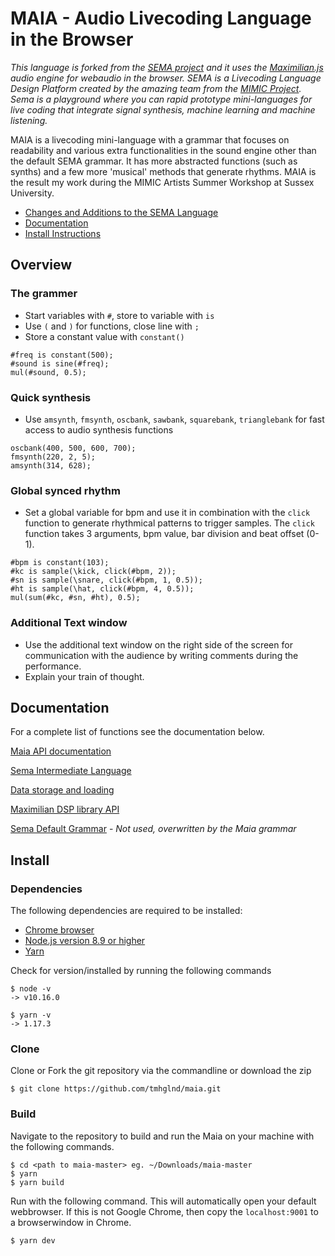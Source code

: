 
# **MAIA - Audio Livecoding Language in the Browser**

*This language is forked from the [SEMA project](https://github.com/mimic-sussex/eppEditor) and it uses the [Maximilian.js](https://github.com/micknoise/Maximilian) audio engine for webaudio in the browser. SEMA is a Livecoding Language Design Platform created by the amazing team from the [MIMIC Project](https://mimicproject.com/about). Sema is a playground where you can rapid prototype mini-languages for live coding that integrate signal synthesis, machine learning and machine listening.*

MAIA is a livecoding mini-language with a grammar that focuses on readability and various extra functionalities in the sound engine other than the default SEMA grammar. It has more abstracted functions (such as synths) and a few more 'musical' methods that generate rhythms. MAIA is the result my work during the MIMIC Artists Summer Workshop at Sussex University.

- [Changes and Additions to the SEMA Language](#Overview)
- [Documentation](#Documentation)
- [Install Instructions](#Install)

## Overview

### The grammer
- Start variables with `#`, store to variable with `is`
- Use `(` and `)` for functions, close line with `;`
- Store a constant value with `constant()`
```
#freq is constant(500);
#sound is sine(#freq);
mul(#sound, 0.5);
```

### Quick synthesis
- Use `amsynth`, `fmsynth`, `oscbank`, `sawbank`, `squarebank`, `trianglebank` for fast access to audio synthesis functions
```
oscbank(400, 500, 600, 700);
fmsynth(220, 2, 5);
amsynth(314, 628);
```

### Global synced rhythm
- Set a global variable for bpm and use it in combination with the `click` function to generate rhythmical patterns to trigger samples. The `click` function takes 3 arguments, bpm value, bar division and beat offset (0-1).
```
#bpm is constant(103);
#kc is sample(\kick, click(#bpm, 2));
#sn is sample(\snare, click(#bpm, 1, 0.5));
#ht is sample(\hat, click(#bpm, 4, 0.5));
mul(sum(#kc, #sn, #ht), 0.5);
```

### Additional Text window
- Use the additional text window on the right side of the screen for communication with the audience by writing comments during the performance.
- Explain your train of thought.

## Documentation

For a complete list of functions see the documentation below.

[Maia API documentation](doc/maia_API_doc.md)

[Sema Intermediate Language](doc/semaIR.md)

[Data storage and loading](doc/Model_loading_storing.md)

[Maximilian DSP library API](doc/maxi_API_doc.md)

[Sema Default Grammar](doc/LiveCodingAPI_defaultGrammar.md) - *Not used, overwritten by the Maia grammar*

## Install

### Dependencies
The following dependencies are required to be installed:

 - [Chrome browser](https://www.google.com/chrome/) 
 - [Node.js version 8.9 or higher](https://nodejs.org/en/)
 - [Yarn](https://yarnpkg.com/en/docs/install#mac-stable)

Check for version/installed by running the following commands
```
$ node -v
-> v10.16.0

$ yarn -v
-> 1.17.3
```

### Clone
Clone or Fork the git repository via the commandline or download the zip
```
$ git clone https://github.com/tmhglnd/maia.git
```

### Build
Navigate to the repository to build and run the Maia on your machine with the following commands.
```
$ cd <path to maia-master> eg. ~/Downloads/maia-master
$ yarn
$ yarn build
```

Run with the following command. This will automatically open your default webbrowser. If this is not Google Chrome, then copy the `localhost:9001` to a browserwindow in Chrome.  
```
$ yarn dev
```